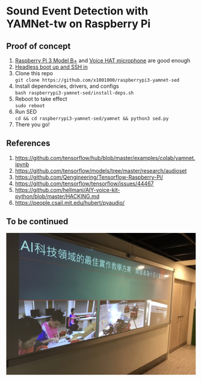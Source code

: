 # Sound Event Detection with YAMNet-tw on Raspberry Pi
## Proof of concept
1. [Raspberry Pi 3 Model B+](https://www.raspberrypi.org/products/raspberry-pi-3-model-b-plus/) and [Voice HAT microphone](https://aiyprojects.withgoogle.com/voice-v1/) are good enough
1. [Headless boot up and SSH in](https://medium.com/十百千實驗室/一小時入門樹莓派-bdc986cdb238)
1. Clone this repo  
`git clone https://github.com/x1001000/raspberrypi3-yamnet-sed`
1. Install dependencies, drivers, and configs  
`bash raspberrypi3-yamnet-sed/install-deps.sh`
1. Reboot to take effect  
`sudo reboot`
1. Run SED  
`cd && cd raspberrypi3-yamnet-sed/yamnet && python3 sed.py`
1. There you go!
## References
1. https://github.com/tensorflow/hub/blob/master/examples/colab/yamnet.ipynb
1. https://github.com/tensorflow/models/tree/master/research/audioset
1. https://github.com/Qengineering/Tensorflow-Raspberry-Pi/
1. https://github.com/tensorflow/tensorflow/issues/44467
1. https://github.com/hellmanj/AIY-voice-kit-python/blob/master/HACKING.md
1. https://people.csail.mit.edu/hubert/pyaudio/
## To be continued
![十百千實驗室](x1001000-lab.jpg)

